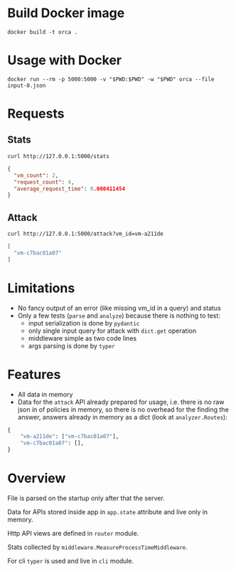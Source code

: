# Build Docker image

```shell
docker build -t orca .
```

# Usage with Docker

```shell
docker run --rm -p 5000:5000 -v "$PWD:$PWD" -w "$PWD" orca --file input-0.json
```

# Requests

## Stats

```shell
curl http://127.0.0.1:5000/stats
```

```json
{
  "vm_count": 2,
  "request_count": 4,
  "average_request_time": 0.000411454
}
```

## Attack

```shell
curl http://127.0.0.1:5000/attack?vm_id=vm-a211de
```

```json
[
  "vm-c7bac01a07"
]
```

# Limitations

* No fancy output of an error (like missing vm_id in a query) and status
* Only a few tests (`parse` and `analyze`) because there is nothing to test:
    * input serialization is done by `pydantic`
    * only single input query for attack with `dict.get` operation
    * middleware simple as two code lines
    * args parsing is done by `typer`

# Features

* All data in memory
* Data for the `attack` API already prepared for usage, i.e. there is no raw
  json in of policies in memory, so there is no overhead for the finding the
  answer, answers already in memory as a dict (look at `analyzer.Routes`):

```python
{
    "vm-a211de": ["vm-c7bac01a07"],
    "vm-c7bac01a07": [],
}
```

# Overview

File is parsed on the startup only after that the server.

Data for APIs stored inside app in `app.state` attribute and live only in
memory.

Http API views are defined in `router` module.

Stats collected by `middleware.MeasureProcessTimeMiddleware`.

For cli `typer` is used and live in `cli` module.
